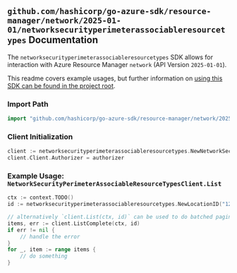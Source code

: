
## `github.com/hashicorp/go-azure-sdk/resource-manager/network/2025-01-01/networksecurityperimeterassociableresourcetypes` Documentation

The `networksecurityperimeterassociableresourcetypes` SDK allows for interaction with Azure Resource Manager `network` (API Version `2025-01-01`).

This readme covers example usages, but further information on [using this SDK can be found in the project root](https://github.com/hashicorp/go-azure-sdk/tree/main/docs).

### Import Path

```go
import "github.com/hashicorp/go-azure-sdk/resource-manager/network/2025-01-01/networksecurityperimeterassociableresourcetypes"
```


### Client Initialization

```go
client := networksecurityperimeterassociableresourcetypes.NewNetworkSecurityPerimeterAssociableResourceTypesClientWithBaseURI("https://management.azure.com")
client.Client.Authorizer = authorizer
```


### Example Usage: `NetworkSecurityPerimeterAssociableResourceTypesClient.List`

```go
ctx := context.TODO()
id := networksecurityperimeterassociableresourcetypes.NewLocationID("12345678-1234-9876-4563-123456789012", "locationName")

// alternatively `client.List(ctx, id)` can be used to do batched pagination
items, err := client.ListComplete(ctx, id)
if err != nil {
	// handle the error
}
for _, item := range items {
	// do something
}
```
